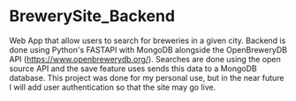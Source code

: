 # BrewerySite_Backend
Web App that allow users to search for breweries in a given city. Backend is done using Python's FASTAPI with MongoDB alongside the OpenBreweryDB API (https://www.openbrewerydb.org/).
Searches are done using the open source API and the save feature uses sends this data to a MongoDB database. This project was done for my personal use, but in the near
future I will add user authentication so that the site may go live. 


